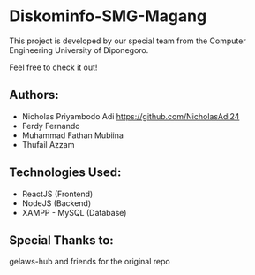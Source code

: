 # Diskominfo-SMG-Magang

This project is developed by our special team from the Computer Engineering University of Diponegoro.

Feel free to check it out!

## Authors:
- Nicholas Priyambodo Adi
https://github.com/NicholasAdi24
- Ferdy Fernando
- Muhammad Fathan Mubiina
- Thufail Azzam

## Technologies Used:
- ReactJS (Frontend)
- NodeJS (Backend)
- XAMPP - MySQL (Database)

## Special Thanks to:
gelaws-hub and friends for the original repo
